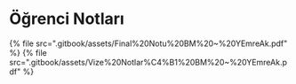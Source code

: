 # Öğrenci Notları

<!--Index-->

{% file src=".gitbook/assets/Final%20Notu%20BM%20~%20YEmreAk.pdf" %}
{% file src=".gitbook/assets/Vize%20Notlar%C4%B1%20BM%20~%20YEmreAk.pdf" %}

<!--Index-->

